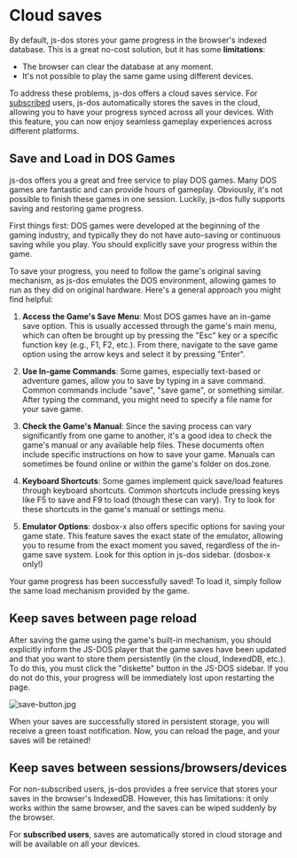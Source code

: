 # Cloud saves

By default, js-dos stores your game progress in the browser's indexed database. 
This is a great no-cost solution, but it has some **limitations**:

* The browser can clear the database at any moment.
* It's not possible to play the same game using different devices.

To address these problems, js-dos offers a cloud saves service. 
For [subscribed](Subscription.md) users, js-dos automatically stores the saves in the cloud, allowing you 
to have your progress synced across all your devices. With this feature, you can now enjoy seamless 
gameplay experiences across different platforms.

## Save and Load in DOS Games

js-dos offers you a great and free service to play DOS games. Many DOS games are fantastic and can provide hours of gameplay. Obviously, it's not possible to finish these games in one session. Luckily, js-dos fully supports saving and restoring game progress.

First things first: DOS games were developed at the beginning of the gaming industry, and typically they do not have auto-saving or continuous saving while you play. You should explicitly save your progress within the game.

To save your progress, you need to follow the game's original saving mechanism, as js-dos emulates the DOS environment, allowing games to run as they did on original hardware. Here's a general approach you might find helpful:

1. **Access the Game's Save Menu**: Most DOS games have an in-game save option. This is usually accessed through the game's main menu, which can often be brought up by pressing the "Esc" key or a specific function key (e.g., F1, F2, etc.). From there, navigate to the save game option using the arrow keys and select it by pressing "Enter".

2. **Use In-game Commands**: Some games, especially text-based or adventure games, allow you to save by typing in a save command. Common commands include "save", "save game", or something similar. After typing the command, you might need to specify a file name for your save game.

3. **Check the Game's Manual**: Since the saving process can vary significantly from one game to another, it's a good idea to check the game's manual or any available help files. These documents often include specific instructions on how to save your game. Manuals can sometimes be found online or within the game's folder on dos.zone.

4. **Keyboard Shortcuts**: Some games implement quick save/load features through keyboard shortcuts. Common shortcuts include pressing keys like F5 to save and F9 to load (though these can vary). Try to look for these shortcuts in the game's manual or settings menu.

5. **Emulator Options**: dosbox-x also offers specific options for saving your game state. This feature saves the exact state of the emulator, allowing you to resume from the exact moment you saved, regardless of the in-game save system. Look for this option in js-dos sidebar. (dosbox-x only!)

Your game progress has been successfully saved! To load it, simply follow the same load mechanism provided by the game.

## Keep saves between page reload

After saving the game using the game's built-in mechanism, you should explicitly inform the JS-DOS player that the game saves have been updated and that you want to store them persistently (in the cloud, IndexedDB, etc.). To do this, you must click the "diskette" button in the JS-DOS sidebar. If you do not do this, your progress will be immediately lost upon restarting the page.

![save-button.jpg](save-button.jpg)

When your saves are successfully stored in persistent storage, you will receive a green toast notification. Now, you can reload the page, and your saves will be retained!

## Keep saves between sessions/browsers/devices

For non-subscribed users, js-dos provides a free service that stores your saves in the browser's IndexedDB. However, this has limitations: it only works within the same browser, and the saves can be wiped suddenly by the browser.

For **subscribed users**, saves are automatically stored in cloud storage and will be available on all your devices.
